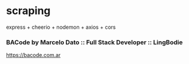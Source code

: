 # scraping
express + cheerio + nodemon + axios + cors

### BACode by Marcelo Dato :: Full Stack Developer :: LingBodie
https://bacode.com.ar

